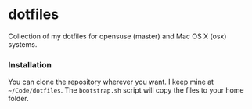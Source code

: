 # dotfiles

Collection of my dotfiles for opensuse (master) and Mac OS X (osx) systems.

### Installation
You can clone the repository wherever you want. I keep mine at `~/Code/dotfiles`.
The `bootstrap.sh` script will copy the files to your home folder.

